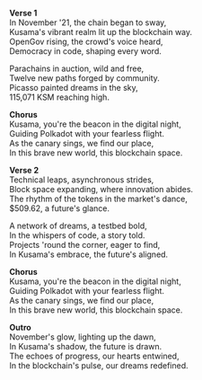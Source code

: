 **Verse 1**  
In November '21, the chain began to sway,  
Kusama's vibrant realm lit up the blockchain way.  
OpenGov rising, the crowd's voice heard,  
Democracy in code, shaping every word.  

Parachains in auction, wild and free,  
Twelve new paths forged by community.  
Picasso painted dreams in the sky,  
115,071 KSM reaching high.  

**Chorus**  
Kusama, you're the beacon in the digital night,  
Guiding Polkadot with your fearless flight.  
As the canary sings, we find our place,  
In this brave new world, this blockchain space.  

**Verse 2**  
Technical leaps, asynchronous strides,  
Block space expanding, where innovation abides.  
The rhythm of the tokens in the market's dance,  
$509.62, a future's glance.  

A network of dreams, a testbed bold,  
In the whispers of code, a story told.  
Projects 'round the corner, eager to find,  
In Kusama's embrace, the future's aligned.  

**Chorus**  
Kusama, you're the beacon in the digital night,  
Guiding Polkadot with your fearless flight.  
As the canary sings, we find our place,  
In this brave new world, this blockchain space.  

**Outro**  
November's glow, lighting up the dawn,  
In Kusama's shadow, the future is drawn.  
The echoes of progress, our hearts entwined,  
In the blockchain's pulse, our dreams redefined.  